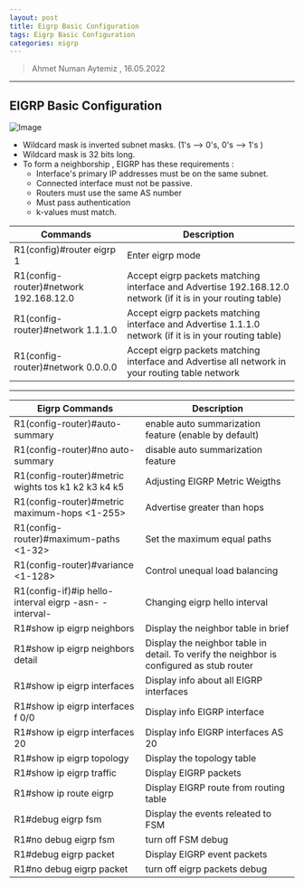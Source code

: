 ```yaml
---
layout: post
title: Eigrp Basic Configuration
tags: Eigrp Basic Configuration
categories: eigrp
---
```


> Ahmet Numan Aytemiz , 16.05.2022

---

## EIGRP Basic Configuration


![Image](/img/basic-eigrp.png)


- Wildcard mask is inverted subnet masks. (1's --> 0's, 0's --> 1's )
- Wildcard mask is 32 bits long.
- To form a neighborship , EIGRP has these requirements :
  - Interface's primary IP addresses must be on the same subnet.
  - Connected interface must not be passive.
  - Routers must use the same AS number
  - Must pass authentication
  - k-values must match.

| Commands      | Description |
| ----------- | ----------- |
| R1(config)#router eigrp 1      | Enter eigrp mode      |
| R1(config-router)#network 192.168.12.0   | Accept eigrp packets matching interface and Advertise 192.168.12.0 network (if it is in your routing table)        |
| R1(config-router)#network 1.1.1.0   | Accept eigrp packets matching interface and Advertise 1.1.1.0 network (if it is in your routing table)        |
| R1(config-router)#network 0.0.0.0   | Accept eigrp packets matching interface and Advertise all network in your routing table network         |

---

| Eigrp Commands      | Description |
| ----------- | ----------- |
| R1(config-router)#auto-summary      | enable auto summarization feature (enable by default)      |
| R1(config-router)#no auto-summary      | disable auto summarization feature       |
| R1(config-router)#metric wights tos k1 k2 k3 k4 k5     | Adjusting EIGRP Metric Weigths      |
| R1(config-router)#metric maximum-hops <1-255>    | Advertise greater than hops      |
| R1(config-router)#maximum-paths <1-32>    | Set the maximum equal paths      |
| R1(config-router)#variance <1-128>    | Control unequal load balancing      |
| R1(config-if)#ip hello-interval eigrp -asn-  -interval-   | Changing eigrp hello interval      |
| R1#show ip eigrp neighbors   | Display the neighbor table in brief      |
| R1#show ip eigrp neighbors detail   | Display the neighbor table in detail. To verify the neighbor is configured as stub router      |
| R1#show ip eigrp interfaces   | Display info about all EIGRP interfaces      |
| R1#show ip eigrp interfaces f 0/0   | Display info EIGRP interface      |
| R1#show ip eigrp interfaces 20   | Display info EIGRP interfaces AS 20      |
| R1#show ip eigrp topology   | Display the topology table      |
| R1#show ip eigrp traffic   | Display EIGRP packets     |
| R1#show ip route eigrp    | Display EIGRP route from routing table     |
| R1#debug eigrp fsm    | Display the events releated to FSM     |
| R1#no debug eigrp fsm    | turn off FSM debug     |
| R1#debug eigrp packet    | Display EIGRP event packets   |
| R1#no debug eigrp packet   | turn off eigrp packets debug     |







